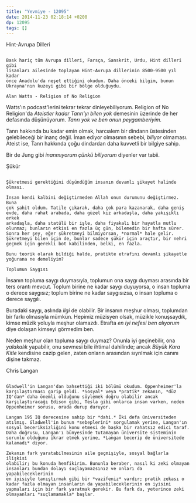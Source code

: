 ```yaml
---
title: "Yevmiye - 12095"
date: 2014-11-23 02:18:14 +0200
dp: 12095
tags: []
---
```


Hint-Avrupa Dilleri
~~~~~~~~~~~~~~~~~~~

Bask hariç tüm Avrupa dilleri, Farsça, Sanskrit, Urdu, Hint dilleri gibi
lisanları ailesinde toplayan Hint-Avrupa dillerinin 8500-9500 yıl kadar
önce Anadolu'da neşet ettiğini okudum. Daha önceki bilgim, bunun
Ukrayna'nın kuzeyi gibi bir bölge olduğuydu.

Alan Watts - Religion of No Religion
~~~~~~~~~~~~~~~~~~~~~~~~~~~~~~~~~~~~

Watts'ın podcast'lerini tekrar tekrar dinleyebiliyorum. Religion of No
Religion'da *Ateistler kadar Tanrı'yı bilen yok* demesinin üzerinde de
her defasında düşünüyorum. *Tanrı yok ve ben onun peygamberiyim.*

Tanrı hakkında bu kadar emin olmak, harcıalem bir dindarın üstesinden
gelebileceği bir inanç değil. İman ediyor olmasının sebebi, *biliyor*
olmaması. Ateist ise, Tanrı hakkında çoğu dindardan daha kuvvetli bir
bilgiye sahip.

Bir de Jung gibi *inanmıyorum çünkü biliyorum* diyenler var tabii.

Şükür
~~~~~

Şükretmesi gerektiğini düşündüğüm insanın devamlı şikayet halinde
olması.

İnsan kendi kalbini değiştirmeden Allah onun durumunu değiştirmez. Buna
çok şahit oldum. Tatile çıkarak, daha çok para kazanarak, daha geniş
evde, daha rahat arabada, daha güzel kız arkadaşla, daha yakışıklı erkek
arkadaşla, daha statülü bir işle, daha fiyakalı bir hayatla mutlu
olunmaz; bunların etkisi en fazla üç gün, bilemedin bir hafta sürer.
Sonra her şey, eğer şükretmeyi bilmiyorsan, *normal* hale gelir.
Şükretmeyi bilen için de, bunlar sadece şükür için araçtır, bir nehri
geçmek için gerekli bot kabilinden, belki, en fazla.

Bunu teorik olarak bildiği halde, pratikte etrafını devamlı şikayetle
yoğurana ne demeliyim?

Toplumun Saygısı
~~~~~~~~~~~~~~~~

İnsanın topluma saygı duymasıyla, toplumun ona saygı duyması arasında
bir ters orantı mevcut. Toplum birine ne kadar saygı duyuyorsa, o insan
topluma o derece saygısız; toplum birine ne kadar saygısızsa, o insan
topluma o derece saygılı.

Buradaki saygı, aslında *ilgi* de olabilir. Bir insanın meşhur olması,
toplumdan bir farkı olmasıyla mümkün. Hepimiz müzisyen olsak, müzikle
konuşsaydık, kimse müzik yoluyla meşhur olamazdı. Etrafta *en iyi nefesi
ben alıyorum* diye dolaşan kimseyi görmedim ben.

Neden meşhur olan topluma saygı duymaz? Onunla iyi geçinebilir, ona
*yalakalık* yapabilir, onu sevmesi bile ihtimal dahilinde; ancak *Büyük
Kara Kitle* kendisine cazip gelen, zaten onların arasından sıyrılmak
için canını dişine takmaz.

Chris Langan
~~~~~~~~~~~~

Gladwell'in Langan'dan bahsettiği iki bölümü okudum. Oppenheimer'la
karşılaştırması garip geldi. *Sosyal* veya *pratik* zekanın, *düz
IQ'dan* daha önemli olduğunu söylemek doğru olabilir ancak
karşılaştıracağı Edison gibi, Tesla gibi onlarca insan varken, neden
Oppenheimer sorusu, orada durup duruyor.

Langan 195 IQ derecesine sahip bir *dahi.* İki defa üniversiteden
atılmış. Gladwell'in bunun *sebeplerini* sorgulamak yerine, Langan'ın
sosyal beceriksizliğini konu etmesi de başka bir rahatsız edici taraf.
Daha doğrusu, Langan'ı bünyesinde tutamayan üniversite sisteminin
sorunlu olduğunu ikrar etmek yerine, *Langan becerip de üniversitede
kalamadı* diyor.

Zekanın fark yaratabilmesinin aile geçmişiyle, sosyal bağlarla ilişkisi
olabilir; bu konuda hemfikirim. Bununla beraber, nasıl ki zeki olmayan
insanları bundan dolayı suçlayamazsınız ve onları da yapabileceklerinin
en iyisiyle tanıştırmak gibi bir *vazifeniz* vardır; pratik zekası o
kadar fazla olmayan insanların da yapabileceklerinin en iyisini
yapmaları için bir fark yaratmak gerekir. Bu fark da, yeterince zeki
olmayanları *suçlamamakla* başlar.

